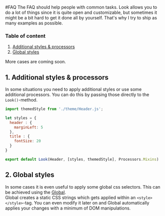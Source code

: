#FAQ
The FAQ should help people with common tasks. Look allows you to do a lot of things since it is quite open and customizable, but sometimes it might be a bit hard to get it done all by yourself. That's why I try to ship as many examples as possible.

### Table of content
1. [Additional styles & processors](#additionstylesprocessors)
2. [Global styles](#globalstyles)

More cases are coming soon.

## 1. Additional styles & processors
In some situations you need to apply additional styles or use some additional processors. You can do this by passing those directly to the `Look()`-method.
```javascript
import themedStyle from './theme/Header.js';

let styles = {
  header : {
    marginLeft: 5
  },
  title : {
    fontSize: 20
  }
}

export default Look(Header, [styles, themedStyle], Processors.Mixins)
```

## 2. Global styles
In some cases it is even useful to apply some global css selectors. This can be achieved using the [Global](api/Global.md). 
<br>Global creates a static CSS strings which gets applied within an `<style></style>`-tag. You can even modify it later on and Global automatically applies your changes with a minimum of DOM manipulations.